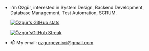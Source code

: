 - I'm Özgür, interested in System Design, Backend Development, Database Management, Test Automation, SCRUM.

  [![Özgür's GitHub stats](https://github-readme-stats.vercel.app/api?username=zahkklm)](https://github.com/anuraghazra/github-readme-stats)

  [![Özgür'sGitHub Streak](https://streak-stats.demolab.com/?user=zahkklm)](https://git.io/streak-stats)
- 📫 My email: ozgurpeynirci@gmail.com

<!---
Zahkklm/Zahkklm is a ✨ special ✨ repository because its `README.md` (this file) appears on your GitHub profile.
You can click the Preview link to take a look at your changes.
--->
